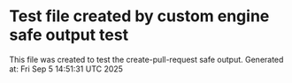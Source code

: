 # Test file created by custom engine safe output test
This file was created to test the create-pull-request safe output.
Generated at: Fri Sep  5 14:51:31 UTC 2025
